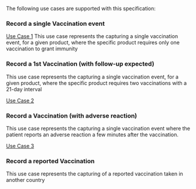 
The following use cases are supported with this specification:

### Record a single Vaccination event
[Use Case 1](usecases-vaccination-1.html)
This use case represents the capturing a single vaccination event, for a given product, where the specific 
product requires only one vaccination to grant immunity


### Record a 1st Vaccination (with follow-up expected)
This use case represents the capturing a single vaccination event, for a given product, where the specific 
product requires two vaccinations with a 21-day interval


[Use Case 2](usecases-vaccination-3.html)
### Record a Vaccination (with adverse reaction)
This use case represents the capturing a single vaccination event where the patient reports an adverse reaction 
a few minutes after the vaccination.

[Use Case 3](usecases-vaccination-3.html)
### Record a reported Vaccination 
This use case represents the capturing of a reported vaccination taken in another country

<br/>
<br/>
